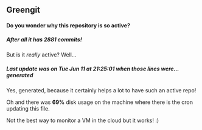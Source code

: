 ## Greengit

#### Do you wonder why this repository is so active?

##### After all it has 2881 commits!

But is it *really* active? Well...

##### Last update was on Tue Jun 11 at 21:25:01 when those lines were... generated

Yes, generated, because it certainly helps a lot to have such an active repo!

Oh and there was **69%** disk usage on the machine
where there is the cron updating this file.

Not the best way to monitor a VM in the cloud but it works! :)
